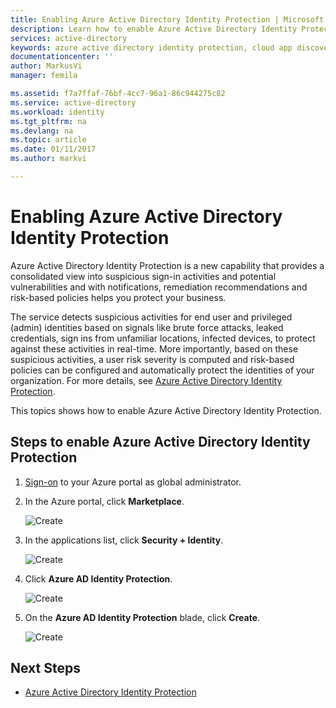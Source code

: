 ```yaml
---
title: Enabling Azure Active Directory Identity Protection | Microsoft Docs
description: Learn how to enable Azure Active Directory Identity Protection.
services: active-directory
keywords: azure active directory identity protection, cloud app discovery, managing applications, security, risk, risk level, vulnerability, security policy
documentationcenter: ''
author: MarkusVi
manager: femila

ms.assetid: f7a7ffaf-76bf-4cc7-96a1-86c944275c82
ms.service: active-directory
ms.workload: identity
ms.tgt_pltfrm: na
ms.devlang: na
ms.topic: article
ms.date: 01/11/2017
ms.author: markvi

---
```

# Enabling Azure Active Directory Identity Protection
Azure Active Directory Identity Protection is a new capability that provides a consolidated view into suspicious sign-in activities and potential vulnerabilities and with notifications, remediation recommendations and risk-based policies helps you protect your business. 

The service detects suspicious activities for end user and privileged (admin) identities based on signals like brute force attacks, leaked credentials, sign ins from unfamiliar locations, infected devices, to protect against these activities in real-time. More importantly, based on these suspicious activities, a user risk severity is computed and risk-based policies can be configured and automatically protect the identities of your organization. For more details, see [Azure Active Directory Identity Protection](active-directory-identityprotection.md).

This topics shows how to enable Azure Active Directory Identity Protection.

## Steps to enable Azure Active Directory Identity Protection
1. [Sign-on](https://ms.portal.azure.com/) to your Azure portal as global administrator. 
2. In the Azure portal, click **Marketplace**.
   
    ![Create](./media/active-directory-identityprotection-enable/01.png "Create")
3. In the applications list, click **Security + Identity**.
   
    ![Create](./media/active-directory-identityprotection-enable/02.png "Create")
4. Click **Azure AD Identity Protection**.
   
    ![Create](./media/active-directory-identityprotection-enable/03.png "Create")
5. On the **Azure AD Identity Protection** blade, click **Create**.
   
    ![Create](./media/active-directory-identityprotection-enable/04.png "Create")

## Next Steps
* [Azure Active Directory Identity Protection](active-directory-identityprotection.md)

